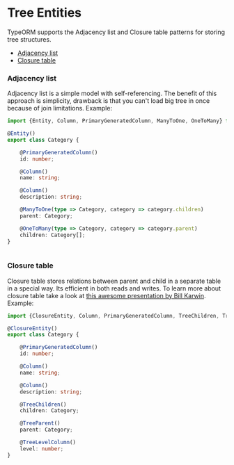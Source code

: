 # Tree Entities

TypeORM supports the Adjacency list and Closure table patterns for storing tree structures.

* [Adjacency list](#adjacency-list)
* [Closure table](#closure-table)

### Adjacency list

Adjacency list is a simple model with self-referencing. 
The benefit of this approach is simplicity, 
drawback is that you can't load big tree in once because of join limitations.
Example:

```typescript
import {Entity, Column, PrimaryGeneratedColumn, ManyToOne, OneToMany} from "typeorm";

@Entity()
export class Category {

    @PrimaryGeneratedColumn()
    id: number;

    @Column()
    name: string;

    @Column()
    description: string;

    @ManyToOne(type => Category, category => category.children)
    parent: Category;

    @OneToMany(type => Category, category => category.parent)
    children: Category[];
}
     
```

### Closure table


Closure table stores relations between parent and child in a separate table in a special way. 
Its efficient in both reads and writes. 
To learn more about closure table take a look at [this awesome presentation by Bill Karwin](https://www.slideshare.net/billkarwin/models-for-hierarchical-data). 
Example:

```typescript
import {ClosureEntity, Column, PrimaryGeneratedColumn, TreeChildren, TreeParent, TreeLevelColumn} from "typeorm";

@ClosureEntity()
export class Category {

    @PrimaryGeneratedColumn()
    id: number;

    @Column()
    name: string;

    @Column()
    description: string;

    @TreeChildren()
    children: Category;

    @TreeParent()
    parent: Category;

    @TreeLevelColumn()
    level: number;
}
```
